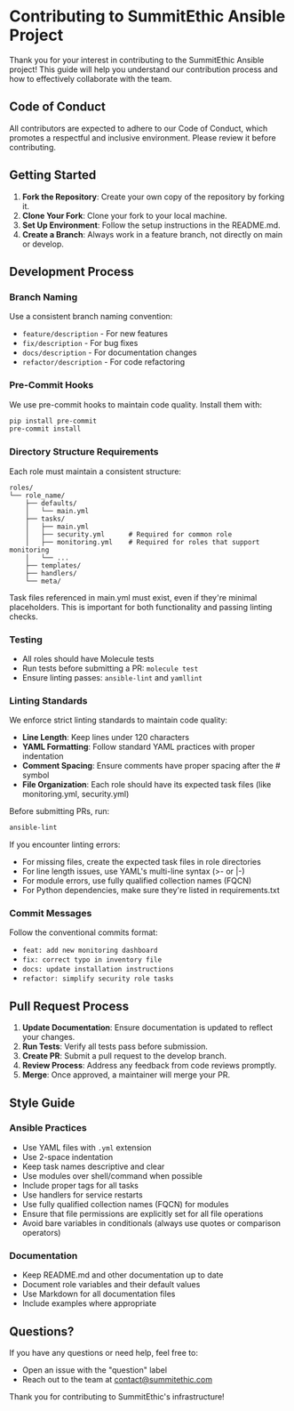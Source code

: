 # Contributing to SummitEthic Ansible Project

Thank you for your interest in contributing to the SummitEthic Ansible project! This guide will help you understand our contribution process and how to effectively collaborate with the team.

## Code of Conduct

All contributors are expected to adhere to our Code of Conduct, which promotes a respectful and inclusive environment. Please review it before contributing.

## Getting Started

1. **Fork the Repository**: Create your own copy of the repository by forking it.
2. **Clone Your Fork**: Clone your fork to your local machine.
3. **Set Up Environment**: Follow the setup instructions in the README.md.
4. **Create a Branch**: Always work in a feature branch, not directly on main or develop.

## Development Process

### Branch Naming

Use a consistent branch naming convention:

- `feature/description` - For new features
- `fix/description` - For bug fixes
- `docs/description` - For documentation changes
- `refactor/description` - For code refactoring

### Pre-Commit Hooks

We use pre-commit hooks to maintain code quality. Install them with:

```bash
pip install pre-commit
pre-commit install
```

### Directory Structure Requirements

Each role must maintain a consistent structure:

```
roles/
└── role_name/
    ├── defaults/
    │   └── main.yml
    ├── tasks/
    │   ├── main.yml
    │   ├── security.yml      # Required for common role
    │   ├── monitoring.yml    # Required for roles that support monitoring
    │   └── ...
    ├── templates/
    ├── handlers/
    └── meta/
```

Task files referenced in main.yml must exist, even if they're minimal placeholders. This is important for both functionality and passing linting checks.

### Testing

- All roles should have Molecule tests
- Run tests before submitting a PR: `molecule test`
- Ensure linting passes: `ansible-lint` and `yamllint`

### Linting Standards

We enforce strict linting standards to maintain code quality:

- **Line Length**: Keep lines under 120 characters
- **YAML Formatting**: Follow standard YAML practices with proper indentation
- **Comment Spacing**: Ensure comments have proper spacing after the # symbol
- **File Organization**: Each role should have its expected task files (like monitoring.yml, security.yml)

Before submitting PRs, run:

```bash
ansible-lint
```

If you encounter linting errors:

- For missing files, create the expected task files in role directories
- For line length issues, use YAML's multi-line syntax (>- or |-)
- For module errors, use fully qualified collection names (FQCN)
- For Python dependencies, make sure they're listed in requirements.txt

### Commit Messages

Follow the conventional commits format:

- `feat: add new monitoring dashboard`
- `fix: correct typo in inventory file`
- `docs: update installation instructions`
- `refactor: simplify security role tasks`

## Pull Request Process

1. **Update Documentation**: Ensure documentation is updated to reflect your changes.
2. **Run Tests**: Verify all tests pass before submission.
3. **Create PR**: Submit a pull request to the develop branch.
4. **Review Process**: Address any feedback from code reviews promptly.
5. **Merge**: Once approved, a maintainer will merge your PR.

## Style Guide

### Ansible Practices

- Use YAML files with `.yml` extension
- Use 2-space indentation
- Keep task names descriptive and clear
- Use modules over shell/command when possible
- Include proper tags for all tasks
- Use handlers for service restarts
- Use fully qualified collection names (FQCN) for modules
- Ensure that file permissions are explicitly set for all file operations
- Avoid bare variables in conditionals (always use quotes or comparison operators)

### Documentation

- Keep README.md and other documentation up to date
- Document role variables and their default values
- Use Markdown for all documentation files
- Include examples where appropriate

## Questions?

If you have any questions or need help, feel free to:

- Open an issue with the "question" label
- Reach out to the team at [contact@summitethic.com](mailto:contact@summitethic.com)

Thank you for contributing to SummitEthic's infrastructure!
